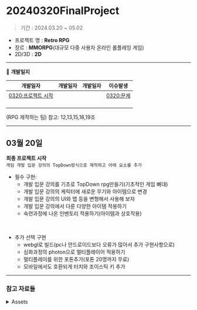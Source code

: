 # 20240320FinalProject
> 기간 : 2024.03.20 ~ 05.02
- 프로젝트 명 : **Retro RPG**
- 장르 :  **MMORPG**(대규모 다중 사용자 온라인 롤플레잉 게임)
- 2D/3D : **2D**   

---  


  

📝 **개발일지**  

|개발일자|개발일자|개발일자|이슈발생|
|--|--|--|--|
|[0320:프로젝트 시작](storageFiles/0320.md)|||[0320:문제](storageFiles/trouble/0320Trb.md)|
||||
||||
|||||
|||||  

(RPG 제작하는 팀) 참고: 12,13,15,18,19조

--- 

## 03월 20일 
**최종 프로젝트 시작**  
`게임 개발 입문 강의의 TopDown방식으로 제작하고 아래 요소를 추가 `    

- 필수 구현:
    - 개발 입문 강의를 기초로 TopDown rpg만들기(기초적인 게임 뼈대)
    - 개발 입문 강의의 케릭터에 새로운 무기와 아이템으로 변경
    - 개발 입문 강의의 UI와 맵 등을 변형해서 사용해 보자
    - 개발 입문 강의에서 다룬 다양한 아이템 적용하기
    - 숙련과정에 나온 인벤토리 적용하기(아이템과 상호작용)  

<br>

- 추가 선택 구현
    - webgl로 빌드(pc나 안드로이드보다 오류가 많아서 추가 구현사항으로)
    - 심화과정의 photon으로 멀티플레이어 적용하기
    - 멀티플레이를 위한 포톤추가(포톤 20명까지 무료)
    - 모바일에서도 호환되게 터치와 조이스틱 키 추가




---

### 참고 자료들  
<details>

 <summary>Assets </summary>

### Assets
- 2D Environment Starter Pack: https://assetstore.unity.com/packages/2d/environments/2d-environment-starter-pack-237152
![alt text](image.png)

- 볼트 2D 젤리팜 에셋 팩 : https://assetstore.unity.com/packages/2d/characters/bolt-2d-jellyfarm-assets-pack-188722
![alt text](image-1.png)

- Free Pixel Art FX Package : https://assetstore.unity.com/packages/2d/textures-materials/free-pixel-art-fx-package-185612#content  
![alt text](image-2.png)



</details>    